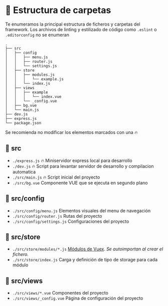 # 📁 Estructura de carpetas

Te enumeramos la principal estructura de ficheros y carpetas del framework. Los archivos de linting y estilizado de código como ```.eslint``` o ```.editorconfig``` no se enumeran


```
.
├── src
│   ├── config
│   │   ├── menu.js
│   │   ├── router.js
│   │   └── settings.js
│   ├── store
│   │   ├── modules.js
│   │   │   └── example.js
│   │   └── index.js
│   ├── views
│   │   ├── example
│   │   │   └── index.vue
│   │   └── _config.vue
│   ├── bg.vue
│   └── main.js
├── dev.js
├── express.js
└── package.json
```

<error>Se recomienda no modificar los elementos marcados con una 🔥</error>

## 📁 src

<div class="list-unstyle">

- ```./express.js``` 🔥 Miniservidor express local para desarrollo
- ```./dev.js``` 🔥 Script para levantar servidor de desarrollo y compilacion automatica
- ```./src/main.js``` 🔥 Script inicial del proyecto
- ```./src/bg.vue``` Componente VUE que se ejecuta en segundo plano

</div>

## 📁 src/config

<div class="list-unstyle">

- ```./src/config/menu.js``` Elementos visuales del menu de navegación
- ```./src/config/router.js``` Rutas del proyecto
- ```./src/config/settings.js``` Configuraciones del proyecto

</div>

## 📁 src/store

<div class="list-unstyle">

- ```./src/store/modules/*.js``` [Módulos de Vuex](https://vuex.vuejs.org/guide/modules.html). *Se autoimportan al crear el fichero.*
- ```./src/store/index.js``` Carga y definición de tipo de storage para cada módulo

</div>

## 📁 src/views

<div class="list-unstyle">

- ```./src/views/*.vue``` Componentes del proyecto
- ```./src/views/_config.vue``` Página de configuración del proyecto

</div>
